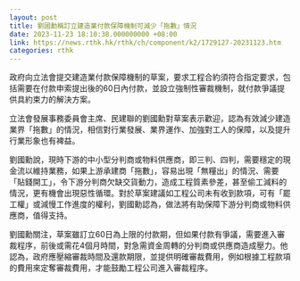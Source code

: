 ```yaml
---
layout: post
title: 劉國勳稱訂立建造業付款保障機制可減少「拖數」情況
date: 2023-11-23 18:10:38.000000000 +08:00
link: https://news.rthk.hk/rthk/ch/component/k2/1729127-20231123.htm
categories: rthk
---
```


政府向立法會提交建造業付款保障機制的草案，要求工程合約須符合指定要求，包括需要在付款申索提出後的60日內付款，並設立強制性審裁機制，就付款爭議提供具約束力的解決方案。

立法會發展事務委員會主席、民建聯的劉國勳對草案表示歡迎，認為有效減少建造業界「拖數」的情況，相信對行業發展、業界運作、加強對工人的保障，以及提升行業形象也有裨益。

劉國勳說，現時下游的中小型分判商或物料供應商，即三判、四判，需要穩定的現金流以維持業務，如果上游承建商「拖數」，容易出現「無糧出」的情況、需要「貼錢開工」，令下游分判商欠缺交貨動力，造成工程質素參差，甚至偷工減料的情況，更有機會出現惡性循環。對於草案建議如工程公司未有收到款項，可有「罷工權」或減慢工作進度的權利，劉國勳認為，做法將有助保障下游分判商或物料供應商，值得支持。

劉國勳關注，草案雖訂立60日為上限的付款期，但如果付款有爭議，需要進入審裁程序，前後或需花4個月時間，對急需資金周轉的分判商或供應商造成壓力。他認為，政府應壓縮審裁時間及還款期限，並提供明確審裁費用，例如根據工程款項的費用來定奪審裁費用，才能鼓勵工程公司進入審裁程序。
